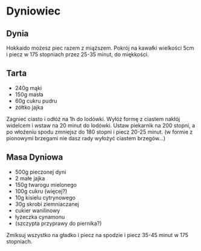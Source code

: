 # Dyniowiec

## Dynia

Hokkaido możesz piec razem z miąższem. Pokrój na kawałki wielkości 5cm i piecz w 175 stopniach przez 25-35 minut, do miękkości.

## Tarta

- 240g mąki
- 150g masła
- 60g cukru pudru
- żółtko jajka

Zagnieć ciasto i odłóż na 1h do lodówki. Wyłóż formę z ciastem nakłój widelcem i wstaw na 20 minut do lodówki. Ustaw piekarnik na 200 stopni, a po włożeniu spodu zmniejsz do 180 stopni i piecz 20-25 minut. (w formie z pionowymi brzegami nie dasz rady wyłożyć ciastem brzegów...)

## Masa Dyniowa

- 500g pieczonej dyni
- 2 małe jajka
- 150g twarogu mielonego
- 100g cukru (więcej?)
- 10g kisielu cytrynowego
- 30g skrobi ziemniaczanej
- cukier wanilinowy
- łyżeczka cynamonu
- (szczypta przyprawy do piernika?)

Zmiksuj wszystko na gładko i piecz na spodzie i piecz 35-45 minut w 175 stopniach.
